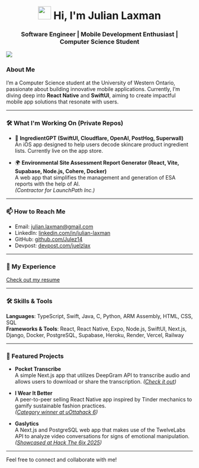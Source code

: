 <h1 align="center"><img src="https://media.giphy.com/media/hvRJCLFzcasrR4ia7z/giphy.gif" width="35"> Hi, I'm Julian Laxman</h1>
<h3 align="center">Software Engineer | Mobile Development Enthusiast | Computer Science Student</h3>

<img src="https://user-images.githubusercontent.com/73097560/115834477-dbab4500-a447-11eb-908a-139a6edaec5c.gif">

### About Me
I’m a Computer Science student at the University of Western Ontario, passionate about building innovative mobile applications. Currently, I’m diving deep into **React Native** and **SwiftUI**, aiming to create impactful mobile app solutions that resonate with users.

---

### 🛠️ What I'm Working On (Private Repos)
- 📘 **IngredientGPT (SwiftUI, Cloudflare, OpenAI, PostHog, Superwall)**  
  An iOS app designed to help users decode skincare product ingredient lists. Currently live on the app store.

- 🌍 **Environmental Site Assessment Report Generator (React, Vite, Supabase, Node.js, Cohere, Docker)**  
  A web app that simplifies the management and generation of ESA reports with the help of AI.  
  *(Contractor for LaunchPath Inc.)*

---

### 📫 How to Reach Me
- Email: [julian.laxman@gmail.com](mailto:julian.laxman@gmail.com)
- LinkedIn: [linkedin.com/in/julian-laxman](https://linkedin.com/in/julian-laxman)
- GitHub: [github.com/Julez14](https://github.com/Julez14)
- Devpost: [devpost.com/juelzlax](https://devpost.com/juelzlax)

---

### 📄 My Experience
[Check out my resume](https://drive.google.com/file/d/18LqpC51uylHfd1RjA27QdwCffCGrlKrU/view?usp=sharing)

---

### 🛠️ Skills & Tools
**Languages**: TypeScript, Swift, Java, C, Python, ARM Assembly, HTML, CSS, SQL  
**Frameworks & Tools**: React, React Native, Expo, Node.js, SwiftUI, Next.js, Django, Docker, PostgreSQL, Supabase, Heroku, Render, Vercel, Railway

---

### 🌟 Featured Projects
- **Pocket Transcribe**  
  A simple Next.js app that utilizes DeepGram API to transcribe audio and allows users to download or share the transcription.
  *([Check it out](https://pocket-transcribe.vercel.app))* 

- **I Wear It Better**  
  A peer-to-peer selling React Native app inspired by Tinder mechanics to gamify sustainable fashion practices.  
  *([Category winner at uOttahack 6](https://devpost.com/software/fashion-swipe))*  

- **Gaslytics**  
  A Next.js and PostgreSQL web app that makes use of the TwelveLabs API to analyze video conversations for signs of emotional manipulation.
  *([Showcased at Hack The 6ix 2025](https://devpost.com/software/gaslytics))*   

---

Feel free to connect and collaborate with me!
